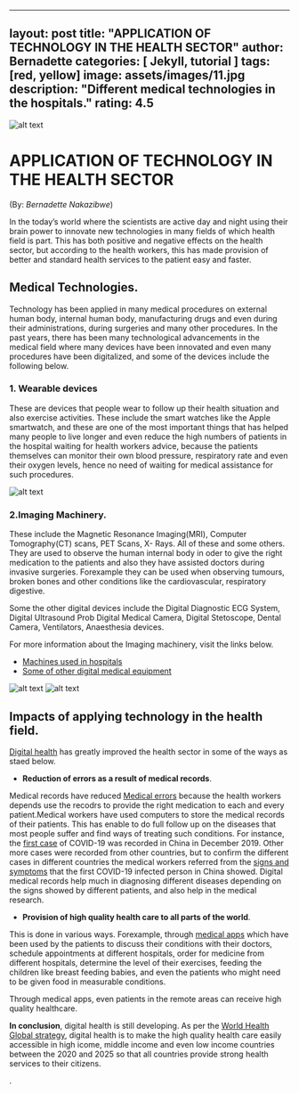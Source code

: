  ---
layout: post
title:  "APPLICATION OF TECHNOLOGY IN THE HEALTH SECTOR"
author: Bernadette
categories: [ Jekyll, tutorial ]
tags: [red, yellow]
image: assets/images/11.jpg
description: "Different medical technologies in the hospitals."
rating: 4.5
---
 
 
 ![alt text](https://www.eternalworks.com/hubfs/SaaSFiles/bigstock--D-Rendering-Of-Human-Brain-O-195737152.jpg#keepProtocol)

# **APPLICATION OF TECHNOLOGY IN THE HEALTH SECTOR**
(By: *Bernadette Nakazibwe*)

In the today’s world where the scientists are active day and night using their brain power to innovate new technologies in many fields of which health field is part. This has both positive and negative effects on the health sector, but according to the health workers, this has made provision of better and standard health services to the patient easy and faster. 

## **Medical Technologies**. 
Technology has been applied in many medical procedures on external human body, internal human body, manufacturing drugs and even during their administrations, during surgeries and many other procedures.
In the past years, there has been many technological advancements in the medical field where many devices have been innovated and even many procedures have been digitalized, and some of the devices include the following below.

### **1. Wearable devices**
These are devices that people wear to follow up their health situation and also exercise activities. These include the smart watches like the Apple smartwatch, and these are one of the most important things that has helped many people to live longer and even reduce the high numbers of patients in the hospital waiting for health workers advice, because the patients themselves can monitor their own blood pressure, respiratory rate and even their oxygen levels, hence no need of waiting for medical assistance for such procedures.


![alt text](https://www.intellectdigest.in/wp-content/uploads/2015/01/wearable-technology-design-work-life-02.jpg)

### **2.Imaging Machinery**.
 These include the Magnetic Resonance Imaging(MRI), Computer Tomography(CT) scans, PET Scans, X- Rays. All of these and some others. They are used to observe the human internal body in oder to give the right medication to the patients and also they have assisted doctors during invasive surgeries. Forexample they can be used when observing tumours, broken bones and other conditions like the cardiovascular, respiratory digestive.
 
 Some the other digital devices include the Digital Diagnostic ECG System, Digital Ultrasound Prob Digital Medical Camera, Digital Stetoscope, Dental Camera, Ventilators, Anaesthesia devices.


 
 For more information about the Imaging machinery, visit the links below.

 - [Machines used in hospitals](https://swindonlink.com/news/hospital-machines/)
 - [Some of other digital medical equipment](https://www.virtdoct.com/en_gb/digital-equipment/)

 ![alt text](https://cdn.crtkl.com/wp-content/uploads/sites/1/2016/02/HT-baylor-mckinney-1.jpg)
![alt text](https://marksanglobal.com/img/slides/complex-medical1.jpg)



## **Impacts of applying technology in the health field**.

[Digital health](https://en.wikipedia.org/wiki/Digital_health#:~:text=Digital%20health%2C%20which%20includes%20digital%20care%20programs%2C%20is,delivery%20to%20make%20medicine%20more%20personalized%20and%20precise.) has greatly improved the health sector in some of the ways as staed below.

- **Reduction of errors as a result of medical records**. 

Medical records have reduced [Medical errors](https://blogs.iadb.org/salud/en/three-impacts-of-digital-health-on-healthcare/#:~:text=Impact%20%231%3A%20Digital%20health%20can%20make%20healthcare%20more,are%20far%20more%20fre) because the health workers depends use the recodrs to provide the right medication to each and every patient.Medical workers have used computers to store the medical records of their patients. This has enable to do full follow up on the diseases that most people suffer and find ways of treating such conditions. For instance, the [first case](https://www.livescience.com/first-case-coronavirus-found.html) of COVID-19 was recorded in China in December 2019. Other more cases were recorded from other countries, but to confirm the different cases in different countries the medical workers referred from the [signs and symptoms](https://www.webmd.com/covid/covid-19-symptoms) that the first COVID-19 infected person in China showed. Digital medical records help much in diagnosing different diseases depending on the signs showed by different patients, and also help in the medical research.

- **Provision of high quality health care to all parts of the world**.

This is done in various ways. Forexample, through [medical apps](https://www.digitaltrends.com/mobile/best-medical-apps/) which have been used by the patients to discuss their conditions with their doctors, schedule appointments at different hospitals, order for medicine from different hospitals, determine the level of their exercises, feeding the children like breast feeding babies, and even the patients who might need to be given food in measurable conditions. 

Through medical apps, even patients in the remote areas can receive high quality healthcare.

**In conclusion**, digital health is still developing. As per the [World Health Global strategy](https://www.who.int/health-topics/digital-health/#tab=tab_3), digital health is to make the high quality health care easily accessible in high icome, middle income and even low income countries between the 2020 and 2025 so that all countries provide strong health services to their citizens.











.

